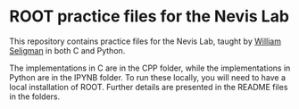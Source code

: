 # ROOT practice files for the Nevis Lab

This repository contains practice files for the Nevis Lab, taught by [William Seligman](https://www.nevis.columbia.edu/~seligman/) in both C and Python. 

The implementations in C are in the CPP folder, while the implementations in Python are in the IPYNB folder. To run these locally, you will need to have a local installation of ROOT. Further details are presented in the README files in the folders.